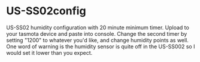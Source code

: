 # US-SS02config
US-SS02 humidity configuration with 20 minute minimum timer. Upload to your tasmota device and  paste into console. Change the second timer by setting "1200" to whatever you'd like, and change humidity points as well. One word of warning is the humidity sensor is quite off in the US-SS002 so I would set it lower than you expect.
